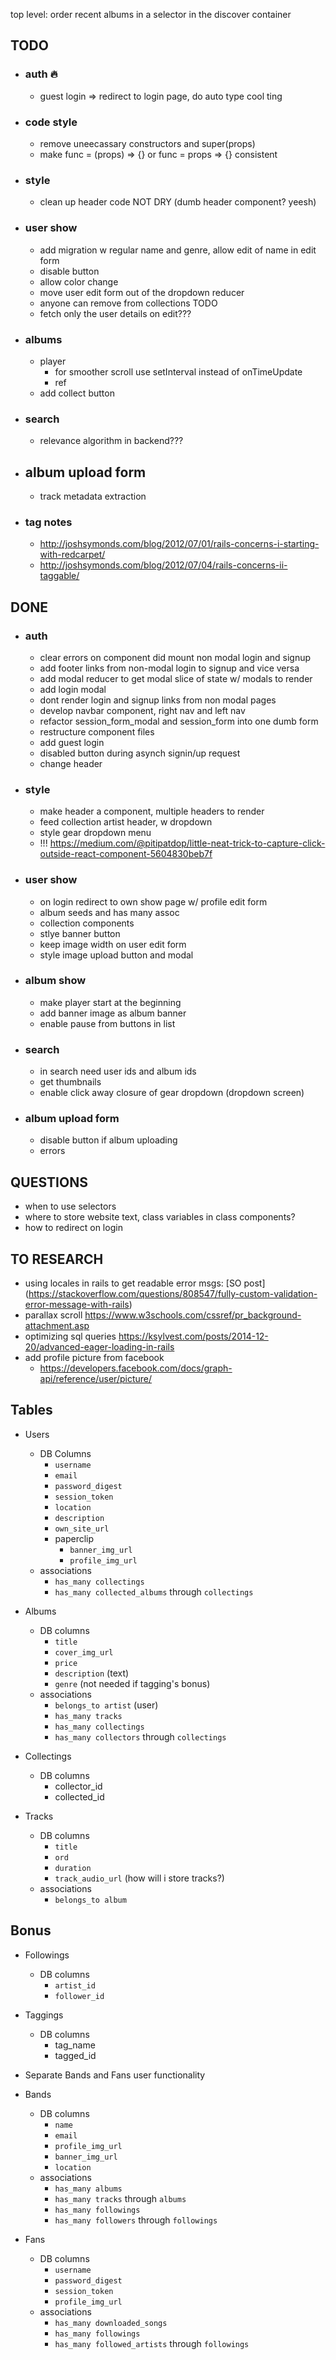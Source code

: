top level:
order recent albums in a selector in the discover container 

## TODO
* ### auth :fire:
  * guest login => redirect to login page, do auto type cool ting

* ### code style
  * remove uneecassary constructors and super(props)
  * make func = (props) => {} or func = props => {} consistent

* ### style
  * clean up header code NOT DRY (dumb header component? yeesh)

* ### user show
  * add migration w regular name and genre, allow edit of name in edit form
  * disable button
  * allow color change
  * move user edit form out of the dropdown reducer
  * anyone can remove from collections TODO
  * fetch only the user details on edit???

* ### albums
  * player
    * for smoother scroll use setInterval instead of onTimeUpdate
    * ref
  * add collect button

* ### search
  * relevance algorithm in backend???

* ## album upload form
  * track metadata extraction

* ### tag notes
  * http://joshsymonds.com/blog/2012/07/01/rails-concerns-i-starting-with-redcarpet/
  * http://joshsymonds.com/blog/2012/07/04/rails-concerns-ii-taggable/

## DONE
* ### auth
  * clear errors on component did mount non modal login and signup
  * add footer links from non-modal login to signup and vice versa
  * add modal reducer to get modal slice of state w/ modals to render
  * add login modal
  * dont render login and signup links from non modal pages
  * develop navbar component, right nav and left nav
  * refactor session_form_modal and session_form into one dumb form
  * restructure component files
  * add guest login
  * disabled button during asynch signin/up request
  * change header

* ### style
  * make header a component, multiple headers to render
  * feed collection artist header, w dropdown
  * style gear dropdown menu
  * !!! https://medium.com/@pitipatdop/little-neat-trick-to-capture-click-outside-react-component-5604830beb7f

* ### user show
  * on login redirect to own show page w/ profile edit form
  * album seeds and has many assoc
  * collection components
  * stlye banner button
  * keep image width on user edit form
  * style image upload button and modal

* ### album show
  * make player start at the beginning
  * add banner image as album banner
  * enable pause from buttons in list

* ### search
  * in search need user ids and album ids
  * get thumbnails
  * enable click away closure of gear dropdown (dropdown screen)

* ### album upload form
  * disable button if album uploading
  * errors


## QUESTIONS
* when to use selectors
* where to store website text, class variables in class components?
* how to redirect on login

## TO RESEARCH
* using locales in rails to get readable error msgs: [SO post] (https://stackoverflow.com/questions/808547/fully-custom-validation-error-message-with-rails)
* parallax scroll https://www.w3schools.com/cssref/pr_background-attachment.asp
* optimizing sql queries https://ksylvest.com/posts/2014-12-20/advanced-eager-loading-in-rails
* add profile picture from facebook
  * https://developers.facebook.com/docs/graph-api/reference/user/picture/

## Tables
* Users
  * DB Columns
    * `username`
    * `email`
    * `password_digest`
    * `session_token`
    * `location`
    * `description`
    * `own_site_url`
    * paperclip
      * `banner_img_url`
      * `profile_img_url`
  * associations
    * `has_many collectings`
    * `has_many collected_albums` through `collectings`

* Albums
  * DB columns
    * `title`
    * `cover_img_url`
    * `price`
    * `description` (text)
    * `genre` (not needed if tagging's bonus)
  * associations
    * `belongs_to artist` (user)
    * `has_many tracks`
    * `has_many collectings`
    * `has_many collectors` through `collectings`

* Collectings
  * DB columns
    * collector_id
    * collected_id

* Tracks
   * DB columns
     * `title`
     * `ord`
     * `duration`
     * `track_audio_url` (how will i store tracks?)
   * associations
     * `belongs_to album`

## Bonus
* Followings
  * DB columns
    * `artist_id`
    * `follower_id`
* Taggings
  * DB columns
    * tag_name
    * tagged_id
* Separate Bands and Fans user functionality

* Bands
  * DB columns
    * `name`
    * `email`
    * `profile_img_url`
    * `banner_img_url`
    * `location`
  * associations
    * `has_many albums`
    * `has_many tracks` through `albums`
    * `has_many followings`
    * `has_many followers` through `followings`
* Fans
  * DB columns
    * `username`
    * `password_digest`
    * `session_token`
    * `profile_img_url`
  * associations
    * `has_many downloaded_songs`
    * `has_many followings`
    * `has_many followed_artists` through `followings`
